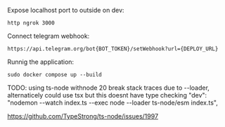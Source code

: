 Expose localhost port to outside on dev:

```
http ngrok 3000
```

Connect telegram webhook:

```
https://api.telegram.org/bot{BOT_TOKEN}/setWebhook?url={DEPLOY_URL}
```

Runnig the application:

```
sudo docker compose up --build
```

TODO: using ts-node withnode 20 break stack traces due to --loader, alternaticely could use tsx but this doesnt have type checking
"dev": "nodemon --watch index.ts --exec node --loader ts-node/esm index.ts",

https://github.com/TypeStrong/ts-node/issues/1997

